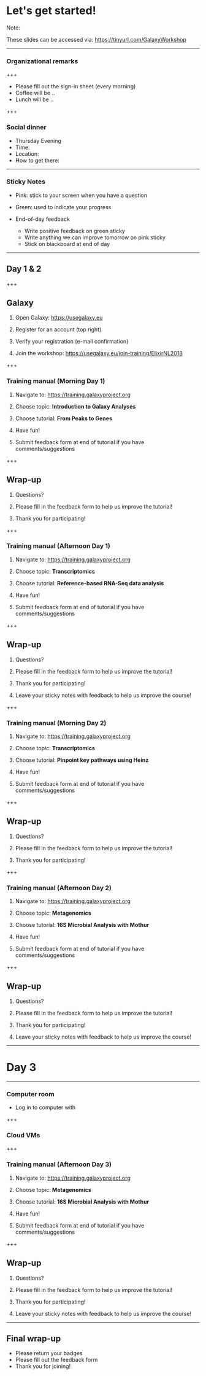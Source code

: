 # Let's get started!

Note:

These slides can be accessed via: https://tinyurl.com/GalaxyWorkshop

---

### Organizational remarks

+++

- Please fill out the sign-in sheet (every morning)
- Coffee will be ..
- Lunch will be ..

+++

### Social dinner

- Thursday Evening
- Time:
- Location:
- How to get there:

---

### Sticky Notes

- Pink: stick to your screen when you have a question
- Green: used to indicate your progress

- End-of-day feedback
   - Write positive feedback on green sticky
   - Write anything we can improve tomorrow on pink sticky
   - Stick on blackboard at end of day


---

## Day 1 & 2

+++

## Galaxy

1. Open Galaxy: https://usegalaxy.eu

2. Register for an account (top right)

3. Verify your registration (e-mail confirmation)

3. Join the workshop: https://usegalaxy.eu/join-training/ElixirNL2018


+++

### Training manual (Morning Day 1)

1. Navigate to: https://training.galaxyproject.org

2. Choose topic: **Introduction to Galaxy Analyses**

3. Choose tutorial: **From Peaks to Genes**

4. Have fun!

5. Submit feedback form at end of tutorial if you have comments/suggestions


+++

## Wrap-up

1. Questions?

2. Please fill in the feedback form to help us improve the tutorial!

3. Thank you for participating!


+++

### Training manual (Afternoon Day 1)

1. Navigate to: https://training.galaxyproject.org

2. Choose topic: **Transcriptomics**

3. Choose tutorial: **Reference-based RNA-Seq data analysis**

4. Have fun!

5. Submit feedback form at end of tutorial if you have comments/suggestions

+++

## Wrap-up

1. Questions?

2. Please fill in the feedback form to help us improve the tutorial!

3. Thank you for participating!

4. Leave your sticky notes with feedback to help us improve the course!

+++

### Training manual (Morning Day 2)

1. Navigate to: https://training.galaxyproject.org

2. Choose topic: **Transcriptomics**

3. Choose tutorial: **Pinpoint key pathways using Heinz**

4. Have fun!

5. Submit feedback form at end of tutorial if you have comments/suggestions

+++

## Wrap-up

1. Questions?

2. Please fill in the feedback form to help us improve the tutorial!

3. Thank you for participating!


+++

### Training manual (Afternoon Day 2)

1. Navigate to: https://training.galaxyproject.org

2. Choose topic: **Metagenomics**

3. Choose tutorial: **16S Microbial Analysis with Mothur**

4. Have fun!

5. Submit feedback form at end of tutorial if you have comments/suggestions

+++

## Wrap-up

1. Questions?

2. Please fill in the feedback form to help us improve the tutorial!

3. Thank you for participating!

4. Leave your sticky notes with feedback to help us improve the course!

---

# Day 3

---

### Computer room

- Log in to computer with


+++


### Cloud VMs


+++

### Training manual (Afternoon Day 3)

1. Navigate to: https://training.galaxyproject.org

2. Choose topic: **Metagenomics**

3. Choose tutorial: **16S Microbial Analysis with Mothur**

4. Have fun!

5. Submit feedback form at end of tutorial if you have comments/suggestions

+++

## Wrap-up

1. Questions?

2. Please fill in the feedback form to help us improve the tutorial!

3. Thank you for participating!

4. Leave your sticky notes with feedback to help us improve the course!


---

## Final wrap-up

- Please return your badges
- Please fill out the feedback form
- Thank you for joining!
